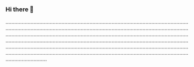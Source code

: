 ### Hi there 👋

....................................................................................................................................................................................................................................................................................................................................................................................................................................................................................................................................................................................................................................................................................................................................................................................................